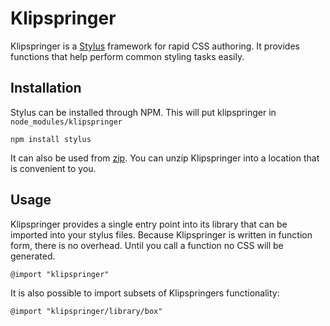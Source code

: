 # Klipspringer

Klipspringer is a [Stylus](http://learnboost.github.com/stylus/) framework for
rapid CSS authoring. It provides functions that help perform common styling
tasks easily.

## Installation

Stylus can be installed through NPM. This will put klipspringer in
`node_modules/klipspringer`

```shell
npm install stylus
````

It can also be used from
[zip](https://github.com/naneau/klipspringer/archive/master.zip). You can unzip
Klipspringer into a location that is convenient to you.

## Usage

Klipspringer provides a single entry point into its library that can be
imported into your stylus files. Because Klipspringer is written in function
form, there is no overhead. Until you call a function no CSS will be generated.

```stylus
@import "klipspringer"
```

It is also possible to import subsets of Klipspringers functionality:

```stylus
@import "klipspringer/library/box"
```

